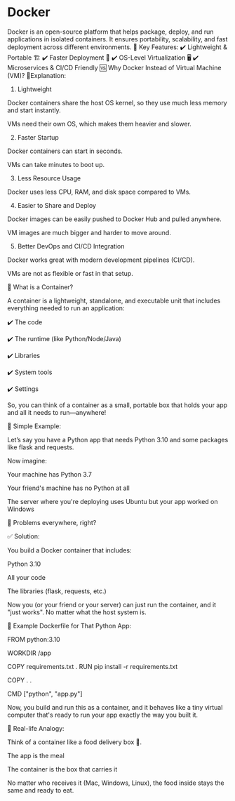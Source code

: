 # Docker
Docker is an open-source platform that helps package, deploy, and run applications in isolated containers. It ensures portability, scalability, and fast deployment across different environments.  🔹 Key Features: ✔️ Lightweight &amp; Portable 🏗️ ✔️ Faster Deployment 🚀 ✔️ OS-Level Virtualization 🖥️ ✔️ Microservices &amp; CI/CD Friendly 
🆚 Why Docker Instead of Virtual Machine (VM)?
🔸Explanation:
1. Lightweight

Docker containers share the host OS kernel, so they use much less memory and start instantly.

VMs need their own OS, which makes them heavier and slower.

2. Faster Startup

Docker containers can start in seconds. 

VMs can take minutes to boot up.

3. Less Resource Usage

Docker uses less CPU, RAM, and disk space compared to VMs.

4. Easier to Share and Deploy

Docker images can be easily pushed to Docker Hub and pulled anywhere.

VM images are much bigger and harder to move around.

5. Better DevOps and CI/CD Integration

Docker works great with modern development pipelines (CI/CD).

VMs are not as flexible or fast in that setup.

🧊 What is a Container?

A container is a lightweight, standalone, and executable unit that includes everything needed to run an application:

✔️ The code

✔️ The runtime (like Python/Node/Java)

✔️ Libraries

✔️ System tools

✔️ Settings

So, you can think of a container as a small, portable box that holds your app and all it needs to run—anywhere!

🎯 Simple Example:

Let’s say you have a Python app that needs Python 3.10 and some packages like flask and requests.

Now imagine:

Your machine has Python 3.7

Your friend's machine has no Python at all

The server where you're deploying uses Ubuntu but your app worked on Windows

🤯 Problems everywhere, right?

✅ Solution:

You build a Docker container that includes:

Python 3.10

All your code

The libraries (flask, requests, etc.)

Now you (or your friend or your server) can just run the container, and it "just works". No matter what the host system is.

🔧 Example Dockerfile for That Python App:

FROM python:3.10

WORKDIR /app

COPY requirements.txt .
RUN pip install -r requirements.txt

COPY . .

CMD ["python", "app.py"] 

Now, you build and run this as a container, and it behaves like a tiny virtual computer that's ready to run your app exactly the way you built it.

🚌 Real-life Analogy:

Think of a container like a food delivery box 🍱.

The app is the meal

The container is the box that carries it

No matter who receives it (Mac, Windows, Linux), the food inside stays the same and ready to eat.
